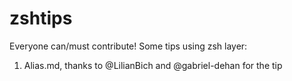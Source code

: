 # zshtips
Everyone can/must contribute!
Some tips using zsh layer:

1. Alias.md, thanks to @LilianBich and @gabriel-dehan for the tip
